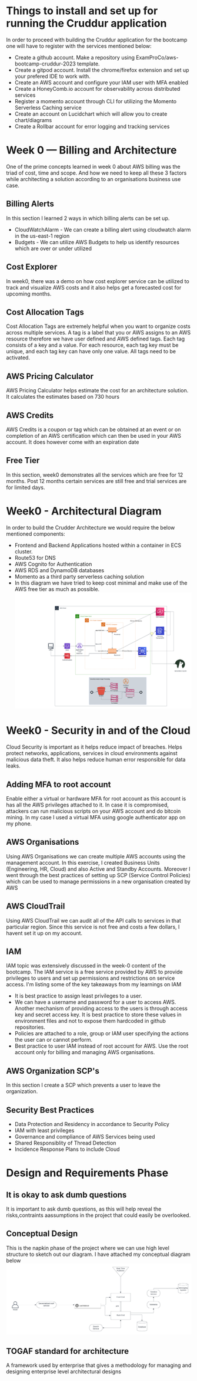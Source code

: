 # Things to install and set up for running the Cruddur application

In order to proceed with building the Cruddur application for the bootcamp one will have to register with the services mentioned below:
* Create a github account. Make a repository using ExamProCo/aws-bootcamp-cruddur-2023 template.
* Create a gitpod account. Install the chrome/firefox extension and set up your prefered IDE to work with.
* Create an AWS account and configure your IAM user with MFA enabled
* Create a HoneyComb.io account for observability across distributed services
* Register a momento account through CLI for utilizing the Momento Serverless Caching service
* Create an account on Lucidchart which will allow you to create chart/diagrams
* Create a Rollbar account for error logging and tracking services

# Week 0 — Billing and Architecture

One of the prime concepts learned in week 0 about AWS billing was the triad of cost, time and scope. And how we need to keep all these 3 factors while architecting a solution according to an organisations business use case.

## Billing Alerts
In this section I learned 2 ways in which billing alerts can be set up.
* CloudWatchAlarm - We can create a billing alert using cloudwatch alarm in the us-east-1 region
* Budgets - We can utilize AWS Budgets to help us identify resources which are over or under utilized

## Cost Explorer
In week0, there was a demo on how cost explorer service can be utilized to track and visualize AWS costs and it also helps get a forecasted cost for upcoming months.

## Cost Allocation Tags
Cost Allocation Tags are extremely helpful when you want to organize costs across multiple services. A tag is a label that you or AWS assigns to an AWS resource therefore we have user defined and AWS defined tags. Each tag consists of a key and a value. For each resource, 
each tag key must be unique, and each tag key can have only one value. All tags need to be activated.

## AWS Pricing Calculator
AWS Pricing Calculator helps estimate the cost for an architecture solution. It calculates the estimates based on 730 hours

## AWS Credits
AWS Credits is a coupon or tag which can be obtained at an event or on completion of an AWS certification which can then be used in your AWS account. It does however come with an expiration date

## Free Tier
In this section, week0 demonstrates all the services which are free for 12 months. Post 12 months certain services are still free
and trial services are for limited days.

# Week0 - Architectural Diagram

In order to build the Crudder Architecture we would require the below mentioned components:
* Frontend and Backend Applications hosted within a container in ECS cluster.
* Route53 for DNS 
* AWS Cognito for Authentication
* AWS RDS and DynamoDB databases
* Momento as a third party serverless caching solution
* In this diagram we have tried to keep cost minimal and make use of the AWS free tier as much as possible.
![alt text](img/cld.png)

# Week0 - Security in and of the Cloud

Cloud Security is important as it helps reduce impact of breaches. Helps protect networks, applications, services in cloud environments against malicious data theft. It also helps reduce human error responsible for data leaks.  
## Adding MFA to root account
Enable either a virtual or hardware MFA for root account as this account is has all the AWS privileges attached to it. In case it is compromised,
attackers can run malicious scripts on your AWS account and do bitcoin mining. In my case I used a virtual MFA using google authenticator app on my phone.

## AWS Organisations
Using AWS Organisations we can create multiple AWS accounts using the management account. In this exercise, I created
Business Units (Engineering, HR, Cloud) and also Active and Standby Accounts. Moreover I went through the best practices of setting up SCP (Service Control Policies) which can be used to manage permissions in a new organisation created by AWS

## AWS CloudTrail
Using AWS CloudTrail we can audit all of the API calls to services in that particular region. Since this service is not free and costs a few dollars, I havent set it up on my account.

## IAM
IAM topic was extensively discussed in the week-0 content of the bootcamp. The IAM service is a free service provided by AWS to provide privileges to users and set up permissions and restrictions on service access. 
I'm listing some of the key takeaways from my learnings on IAM
* It is best practice to assign least privileges to a user.
* We can have a username and password for a user to access AWS. Another mechanism of providing access to the users is through access key and secret access key.
  It is best practice to store these values in environment files and not to expose them hardcoded in github repositories.
* Policies are attached to a role, group or IAM user specifying the actions the user can or cannot perform.
* Best practice to user IAM instead of root account for AWS. Use the root account only for billing and managing AWS organisations.

## AWS Organization SCP's
In this section I create a SCP which prevents a user to leave the organization. 

## Security Best Practices
* Data Protection and Residency in accordance to Security Policy
* IAM with least privileges
* Governance and compliance of AWS Services being used
* Shared Responsiblity of Thread Detection
* Incidence Response Plans to include Cloud

# Design and Requirements Phase
## It is okay to ask dumb questions
It is important to ask dumb questions, as this will help reveal the risks,contraints aassumptions in the project that could easily be overlooked.

## Conceptual Design
This is the napkin phase of the project where we can use high level structure to sketch out our diagram. I have attached my conceptual diagram below
![alt text](img/ccd.png)

## TOGAF standard for architecture
A framework used by enterprise that gives a methodology for managing and designing enterprise level architectural designs

